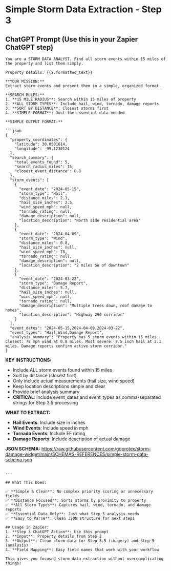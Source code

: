 # Simple Storm Data Extraction - Step 3

## ChatGPT Prompt (Use this in your Zapier ChatGPT step)

```
You are a STORM DATA ANALYST. Find all storm events within 15 miles of the property and list them simply.

Property Details: {{2.formatted_text}}

**YOUR MISSION:**
Extract storm events and present them in a simple, organized format.

**SEARCH RULES:**
1. **15 MILE RADIUS**: Search within 15 miles of property
2. **ALL STORM TYPES**: Include hail, wind, tornado, damage reports
3. **SORT BY DISTANCE**: Closest storms first
4. **SIMPLE FORMAT**: Just the essential data needed

**SIMPLE OUTPUT FORMAT:**

```json
{
  "property_coordinates": {
    "latitude": 30.0501614,
    "longitude": -99.1230124
  },
  "search_summary": {
    "total_events_found": 5,
    "search_radius_miles": 15,
    "closest_event_distance": 0.8
  },
  "storm_events": [
    {
      "event_date": "2024-05-15",
      "storm_type": "Hail",
      "distance_miles": 2.1,
      "hail_size_inches": 2.5,
      "wind_speed_mph": null,
      "tornado_rating": null,
      "damage_description": null,
      "location_description": "North side residential area"
    },
    {
      "event_date": "2024-04-09", 
      "storm_type": "Wind",
      "distance_miles": 0.8,
      "hail_size_inches": null,
      "wind_speed_mph": 78,
      "tornado_rating": null,
      "damage_description": null,
      "location_description": "2 miles SW of downtown"
    },
    {
      "event_date": "2024-03-22",
      "storm_type": "Damage Report",
      "distance_miles": 5.7,
      "hail_size_inches": null,
      "wind_speed_mph": null,
      "tornado_rating": null,
      "damage_description": "Multiple trees down, roof damage to homes",
      "location_description": "Highway 290 corridor"
    }
  ],
  "event_dates": "2024-05-15,2024-04-09,2024-03-22",
  "event_types": "Hail,Wind,Damage Report",
  "analysis_summary": "Property has 5 storm events within 15 miles. Closest: 78 mph wind at 0.8 miles. Most severe: 2.5 inch hail at 2.1 miles. Damage reports confirm active storm corridor."
}
```

**KEY INSTRUCTIONS:**
- Include ALL storm events found within 15 miles
- Sort by distance (closest first)  
- Only include actual measurements (hail size, wind speed)
- Keep location descriptions simple and clear
- Provide brief analysis summary
- **CRITICAL**: Include event_dates and event_types as comma-separated strings for Step 3.5 processing

**WHAT TO EXTRACT:**
- **Hail Events**: Include size in inches
- **Wind Events**: Include speed in mph
- **Tornado Events**: Include EF rating
- **Damage Reports**: Include description of actual damage

**JSON SCHEMA:** https://raw.githubusercontent.com/goprotex/storm-damage-widget/main/SCHEMAS-REFERENCES/simple-storm-data-schema.json
```

---

## What This Does:

✅ **Simple & Clean**: No complex priority scoring or unnecessary fields  
✅ **Distance Focused**: Sorts storms by proximity to property  
✅ **All Storm Types**: Captures hail, wind, tornado, and damage reports  
✅ **Essential Data Only**: Just what Step 5 analysis needs  
✅ **Easy to Parse**: Clean JSON structure for next steps  

## Usage in Zapier:
1. **Step 3 ChatGPT Action**: Use this prompt
2. **Input**: Property details from Step 2
3. **Output**: Clean storm data for Step 3.5 (imagery) and Step 5 (analysis)
4. **Field Mapping**: Easy field names that work with your workflow

This gives you focused storm data extraction without overcomplicating things!